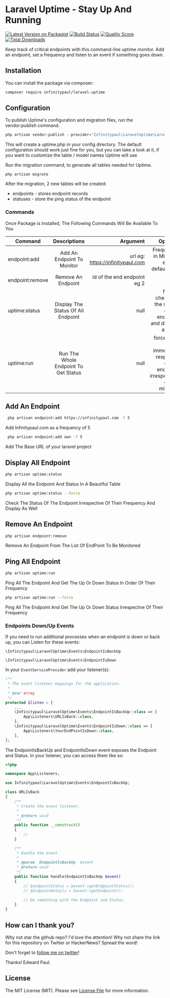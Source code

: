 # Laravel Uptime - Stay Up And Running

[![Latest Version on Packagist](https://img.shields.io/packagist/v/infinitypaul/laravel-uptime.svg?style=flat-square)](https://packagist.org/packages/infinitypaul/laravel-uptime)
[![Build Status](https://img.shields.io/travis/infinitypaul/laravel-uptime/master.svg?style=flat-square)](https://travis-ci.org/infinitypaul/laravel-uptime)
[![Quality Score](https://img.shields.io/scrutinizer/g/infinitypaul/laravel-uptime.svg?style=flat-square)](https://scrutinizer-ci.com/g/infinitypaul/laravel-uptime)
[![Total Downloads](https://img.shields.io/packagist/dt/infinitypaul/laravel-uptime.svg?style=flat-square)](https://packagist.org/packages/infinitypaul/laravel-uptime)

Keep track of critical endpoints with this command-line uptime monitor. Add an endpoint, set a frequency and listen to an event if something goes down.

## Installation

You can install the package via composer:

```bash
composer require infinitypaul/laravel-uptime
```

## Configuration

To publish Uptime's configuration and migration files, run the vendor:publish command.

``` php
php artisan vendor:publish --provider="Infinitypaul\LaravelUptime\LaravelUptimeServiceProvider"
```
This will create a uptime.php in your config directory. The default configuration should work just fine for you, but you can take a look at it, if you want to customize the table / model names Uptime will use

Run the migration command, to generate all tables needed for Uptime.

```
php artisan migrate
```
After the migration, 2 new tables will be created:
* endpoints - stores endpoint records
* statuses - store the ping status of the endpoint



### Commands

Once Package is Installed, The Following Commands Will Be Available To You

| Command   |      Descriptions      |  Argument | Options
|----------|:-------------:|------:|------:|
| endpoint:add |  Add An Endpoint To Monitor | url eg: https://infinitypaul.com | Frequency in Minutes eg 20, default is 5 |
| endpoint:remove |    Remove An Endpoint   |   id of the end endpoint eg 2 | null |
| uptime:status | Display The Status Of All Endpoint |    null  | force : check for the status of the endpoint and display as well
| uptime:run | Run The Whole Endpoint To Get Status |    null | force : get an immediate response of the endpoint irrespective of the minutes


## Add An Endpoint

``` bash
 php artisan endpoint:add https://infinitypaul.com -f 5
```
Add Infinitypaul.com as a frequency of 5

``` bash
 php artisan endpoint:add own -f 5
```
Add The Base URL of your laravel project

## Display All Endpoint
```bash
php artisan uptime:status  
```
Display All the Endpoint And Status In A Beautiful Table

```bash
php artisan uptime:status --force
```
Check The Status Of The Endpoint Irrespective Of Their Frequency And Display As Well

## Remove An Endpoint

```bash
php artisan endpoint:remove
```
Remove An Endpoint From The List Of EndPoint To Be Monitored

## Ping All Endpoint

```bash
php artisan uptime:run
```
Ping All The Endpoint And Get The Up Or Down Status In Order Of Their Frequency

```bash
php artisan uptime:run --force
```

Ping All The Endpoint And Get The Up Or Down Status Irrespective Of Their Frequency

### Endpoints Down/Up Events

If you need to run additional processes when an endpoint is down or back up, you can Listen for these events:

```
\Infinitypaul\LaravelUptime\Events\EndpointIsBackUp

\Infinitypaul\LaravelUptime\Events\EndpointIsDown
```

In your `EventServiceProvider` add your listener(s):

```php
/**
 * The event listener mappings for the application.
 *
 * @var array
 */
protected $listen = [
    ...
    \Infinitypaul\LaravelUptime\Events\EndpointIsBackUp::class => [
        App\Listeners\URLIsBack::class,
    ],
    \Infinitypaul\LaravelUptime\Events\EndpointIsDown::class => [
        App\Listeners\YourEndPointIsDown::class,
    ],
];
```

The EndpointIsBackUp and EndpointIsDown event exposes the Endpoint and Status. In your listener, you can access them like so:

```php
<?php

namespace App\Listeners;

use Infinitypaul\LaravelUptime\Events\EndpointIsBackUp;

class URLIsBack
{
    /**
     * Create the event listener.
     *
     * @return void
     */
    public function __construct()
    {
        //
    }

    /**
     * Handle the event.
     *
     * @param  EndpointIsBackUp  $event
     * @return void
     */
    public function handle(EndpointIsBackUp $event)
    {
        // $endpointStatus = $event->getEndpointStatus();
        // $EndpointDetails = $event->getEndpoint();

        // Do something with the Endpoint and Status.
    }
}
```


## How can I thank you?

Why not star the github repo? I'd love the attention! Why not share the link for this repository on Twitter or HackerNews? Spread the word!

Don't forget to [follow me on twitter](https://twitter.com/infinitypaul)!

Thanks!
Edward Paul.

## License

The MIT License (MIT). Please see [License File](LICENSE.md) for more information.


